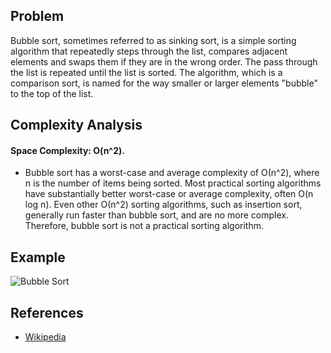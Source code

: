 ## Problem

Bubble sort, sometimes referred to as sinking sort, is a simple sorting algorithm that repeatedly steps through the list, compares adjacent elements and swaps them if they are in the wrong order. The pass through the list is repeated until the list is sorted. The algorithm, which is a comparison sort, is named for the way smaller or larger elements "bubble" to the top of the list.


## Complexity Analysis
#### Space Complexity: O(n^2).
- Bubble sort has a worst-case and average complexity of О(n^2), where n is the number of items being sorted. Most practical sorting algorithms have substantially better worst-case or average complexity, often O(n log n). Even other О(n^2) sorting algorithms, such as insertion sort, generally run faster than bubble sort, and are no more complex. Therefore, bubble sort is not a practical sorting algorithm.


## Example
![Bubble Sort](https://upload.wikimedia.org/wikipedia/commons/3/37/Bubble_sort_animation.gif)

## References
- [Wikipedia](https://en.wikipedia.org/wiki/Bubble_sort)


